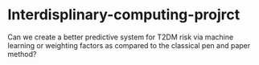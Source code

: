 # Interdisplinary-computing-projrct
 Can we create a better predictive system for T2DM risk via machine learning or weighting factors as compared to the classical pen and paper method? 
